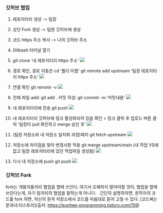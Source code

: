 ### 깃허브 협업

1.	레포지터리 생성 -> 팀장
2.	상단 Fork 생성 -> 팀원 깃허브에 생성
3.	코드 https 주소 복사 -> 나의 깃허브 주소
4.	Gitbash 터미널 열기
5.	git clone ‘내 레포지터리 https 주소’
![](https://velog.velcdn.com/images/zakumann/post/5c902faa-5a2c-4028-a7b5-f5b94fa40d90/image.png)

6.	경로 확인, 경로 이동은 cd ‘폴더 이름’
git remote add upstream ‘팀장 레포지터리 https 주소’
![](https://velog.velcdn.com/images/zakumann/post/21c6e98e-7f62-4002-b825-dcc3d1de2756/image.png)

7.	연결 확인
git remote -v
![](https://velog.velcdn.com/images/zakumann/post/3c9b1a63-b947-471c-a05f-701ce140ac01/image.png)


8.	전체 파일 add: git add . 
커밋 작성: git commit -m ‘커밋내용’
![](https://velog.velcdn.com/images/zakumann/post/16c2fcc7-3567-43bd-99c0-7a626bc0dbf8/image.png)


9.	내 레포지터리에 전송
git push
![](https://velog.velcdn.com/images/zakumann/post/2363bd10-3f5c-4919-a0a8-c6e1e073de07/image.png)


10.	내 레포지터리 깃허브에 링크 활성화되어 있음 확인 > 링크 클릭 후 업로드 버튼 클릭
'팀장이 pull 확인하고 merge 승인 후'
![](https://velog.velcdn.com/images/zakumann/post/7dd2d438-8699-4fcd-bfe6-16b3fdc43c90/image.png)

11.	(팀장 저장소와 내 저장소 일치화 과정)패치
git fetch upstream
![](https://velog.velcdn.com/images/zakumann/post/b4fde0c1-4d50-46a1-b855-e238124dfaf7/image.png)




12.	저장소에 차이점을 찾아 변경사항 적용
git merge upstream/main
(내 작업 VS에 없고 팀장 레포지터리에 있던 작업파일 생성됨)
![](https://velog.velcdn.com/images/zakumann/post/1c52f7fd-3a78-44dd-9167-ee77114620b9/image.png)


 
13.	다시 내 저장소에 push
git push
![](https://velog.velcdn.com/images/zakumann/post/2e2ed444-7db4-4ef0-b8cc-0c1a9db9e911/image.png)


### 깃허브 Fork

fork는 개발자들끼리 협업을 할때 쓰인다.
여기서 오해하지 말아야할 것이, 협업을 할때 쓰인다는게, 자기 팀끼리의 협업을 말하는게 아니다.
 
간단히 설명하자면, 원작자의 코드를 fork 하면, 자신의 원격 저장소에서 코드를 마음대로 뜯어 고칠 수 있다.
[코드짜는 문과녀:티스토리](출처: https://eunhee-programming.tistory.com/159)